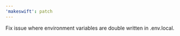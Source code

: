 ```yaml
---
'makeswift': patch
---
```


Fix issue where environment variables are double written in .env.local.
